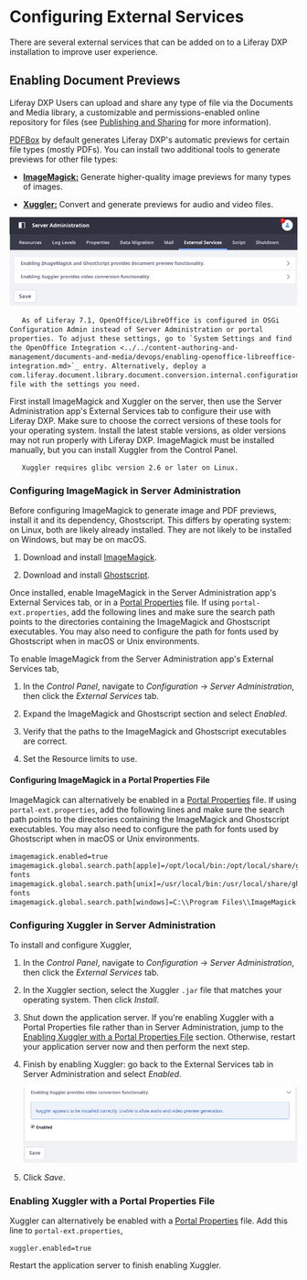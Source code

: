 # Configuring External Services

There are several external services that can be added on to a Liferay DXP installation to improve user experience.

## Enabling Document Previews

Liferay DXP Users can upload and share any type of file via the Documents and Media library, a customizable and permissions-enabled online repository for files (see [Publishing and Sharing](./../../content-authoring-and-management/documents-and-media/publishing-and-sharing/README.md) for more information).

[PDFBox](https://pdfbox.apache.org/) by default generates Liferay DXP's automatic previews for certain file types (mostly PDFs). You can install two additional tools to generate previews for other file types:

<!--
-   [**OpenOffice:**](https://www.openoffice.org/) or [**LibreOffice:**](https://www.libreoffice.org/)
    Convert and generate previews for many types of documents.
-->

-   [**ImageMagick:**](https://www.imagemagick.org/script/index.php) Generate higher-quality image previews for many types of images.

-   [**Xuggler:**](http://www.xuggle.com/xuggler/) Convert and generate previews for audio and video files.

![Enable ImageMagick, Ghostscript, and Xuggler from the External Services tab.](./configuring-external-services/images/01.png)

```note::
   As of Liferay 7.1, OpenOffice/LibreOffice is configured in OSGi Configuration Admin instead of Server Administration or portal properties. To adjust these settings, go to `System Settings and find the OpenOffice Integration <../../content-authoring-and-management/documents-and-media/devops/enabling-openoffice-libreoffice-integration.md>`_ entry. Alternatively, deploy a com.liferay.document.library.document.conversion.internal.configuration.OpenOfficeConfiguration.config file with the settings you need.
```

First install ImageMagick and Xuggler on the server, then use the Server Administration app's External Services tab to configure their use with Liferay DXP. Make sure to choose the correct versions of these tools for your operating system. Install the latest stable versions, as older versions may not run properly with Liferay DXP. ImageMagick must be installed manually, but you can install Xuggler from the Control Panel.

```tip:::
   Xuggler requires glibc version 2.6 or later on Linux.
```

### Configuring ImageMagick in Server Administration

Before configuring ImageMagick to generate image and PDF previews, install it and its dependency, Ghostscript. This differs by operating system: on Linux, both are likely already installed. They are not likely to be installed on Windows, but may be on macOS.

1. Download and install [ImageMagick](https://www.imagemagick.org/script/index.php).

1. Download and install [Ghostscript](https://www.ghostscript.com/).

Once installed, enable ImageMagick in the Server Administration app's External Services tab, or in a [Portal Properties](./../../installation-and-upgrades/reference/portal-properties.md) file. If using `portal-ext.properties`, add the following lines and make sure the search path points to the directories containing the ImageMagick and Ghostscript executables. You may also need to configure the path for fonts used by Ghostscript when in macOS or Unix environments.

To enable ImageMagick from the Server Administration app's External Services tab,

1. In the _Control Panel_, navigate to _Configuration_ &rarr; _Server Administration_, then click the _External Services_ tab.

1. Expand the ImageMagick and Ghostscript section and select _Enabled_.

1. Verify that the paths to the ImageMagick and Ghostscript executables are correct.

1. Set the Resource limits to use.

#### Configuring ImageMagick in a Portal Properties File

ImageMagick can alternatively be enabled in a [Portal Properties](./../../installation-and-upgrades/reference/portal-properties.md) file. If using `portal-ext.properties`, add the following lines and make sure the search path points to the directories containing the ImageMagick and Ghostscript executables. You may also need to configure the path for fonts used by Ghostscript when in macOS or Unix environments.

```properties
imagemagick.enabled=true
imagemagick.global.search.path[apple]=/opt/local/bin:/opt/local/share/ghostscript/fonts:/opt/local/share/fonts/urw-fonts
imagemagick.global.search.path[unix]=/usr/local/bin:/usr/local/share/ghostscript/fonts:/usr/local/share/fonts/urw-fonts
imagemagick.global.search.path[windows]=C:\\Program Files\\ImageMagick
```

### Configuring Xuggler in Server Administration

To install and configure Xuggler,

1. In the _Control Panel_, navigate to _Configuration_ &rarr; _Server Administration_, then click the _External Services_ tab.

1. In the Xuggler section, select the Xuggler `.jar` file that matches your operating system. Then click _Install_.

1. Shut down the application server. If you're enabling Xuggler with a Portal Properties file rather than in Server Administration, jump to the [Enabling Xuggler with a Portal Properties File](#enabling-xuggler-wtih-a-portal-properties-file) section. Otherwise, restart your application server now and then perform the next step.

1. Finish by enabling Xuggler: go back to the External Services tab in Server Administration and select _Enabled_.

    ![Once Xuggler is installed and Liferay DXP is restarted, the Enable check box appears.](./configuring-external-services/images/02.png)

1. Click _Save_.

### Enabling Xuggler with a Portal Properties File

Xuggler can alternatively be enabled with a [Portal Properties](./../../installation-and-upgrades/reference/portal-properties.md) file. Add this line to `portal-ext.properties`,

```properties
xuggler.enabled=true
```

Restart the application server to finish enabling Xuggler.
